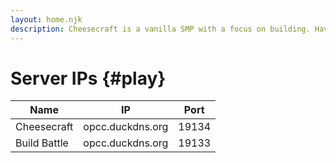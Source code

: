 ```yaml
---
layout: home.njk
description: Cheesecraft is a vanilla SMP with a focus on building. Have fun gathering resources and collaborating to create impressive builds.
---
```


# Server IPs {#play}

| Name         | IP               | Port  |
|--------------|------------------|-------|
| Cheesecraft  | opcc.duckdns.org | 19134 |
| Build Battle | opcc.duckdns.org | 19133 |

